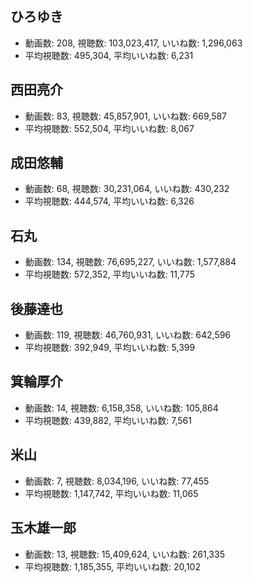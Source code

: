 ## ひろゆき

-   動画数: 208, 視聴数: 103,023,417, いいね数: 1,296,063
-   平均視聴数: 495,304, 平均いいね数: 6,231

## 西田亮介

-   動画数: 83, 視聴数: 45,857,901, いいね数: 669,587
-   平均視聴数: 552,504, 平均いいね数: 8,067

## 成田悠輔

-   動画数: 68, 視聴数: 30,231,064, いいね数: 430,232
-   平均視聴数: 444,574, 平均いいね数: 6,326

## 石丸

-   動画数: 134, 視聴数: 76,695,227, いいね数: 1,577,884
-   平均視聴数: 572,352, 平均いいね数: 11,775

## 後藤達也

-   動画数: 119, 視聴数: 46,760,931, いいね数: 642,596
-   平均視聴数: 392,949, 平均いいね数: 5,399

## 箕輪厚介

-   動画数: 14, 視聴数: 6,158,358, いいね数: 105,864
-   平均視聴数: 439,882, 平均いいね数: 7,561

## 米山

-   動画数: 7, 視聴数: 8,034,196, いいね数: 77,455
-   平均視聴数: 1,147,742, 平均いいね数: 11,065

## 玉木雄一郎

-   動画数: 13, 視聴数: 15,409,624, いいね数: 261,335
-   平均視聴数: 1,185,355, 平均いいね数: 20,102
